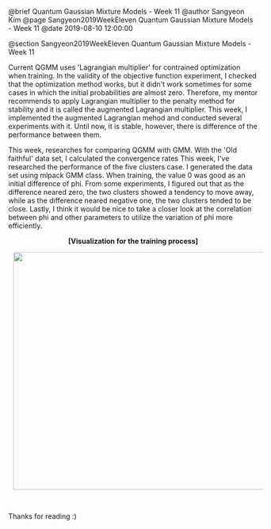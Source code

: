 @brief Quantum Gaussian Mixture Models - Week 11
@author Sangyeon Kim
@page Sangyeon2019WeekEleven Quantum Gaussian Mixture Models - Week 11
@date 2019-08-10 12:00:00

@section Sangyeon2019WeekEleven Quantum Gaussian Mixture Models - Week 11

Current QGMM uses 'Lagrangian multiplier' for contrained optimization when training. In the validity of the objective function experiment, I checked that the optimization method works, but it didn't work sometimes for some cases in which the initial probabilities are almost zero. Therefore, my mentor recommends to apply Lagrangian multiplier to the penalty method for stability and it is called the augmented Lagrangian multiplier. This week, I implemented the augmented Lagrangian mehod and conducted several experiments with it. Until now, it is stable, however, there is difference of the performance between them.

This week,  researches for comparing QGMM with GMM. With the 'Old faithful' data set, I calculated the convergence rates 
This week, I've researched the performance of the five clusters case. I generated the data set using mlpack GMM class. When training, the value 0 was good as an initial difference of phi. From some experiments, I figured out that as the difference neared zero, the two clusters showed a tendency to move away, while as the difference neared negative one, the two clusters tended to be close.
Lastly, I think it would be nice to take a closer look at the correlation between phi and other parameters to utilize the variation of phi more efficiently.

<center>
<b>[Visualization for the training process]</b>
<p>
<img src = "images/5_clusters_QGMM.gif" width = "640" height = "480" hspace = "10"/>
</p>
</center>
<br>

Thanks for reading :)
